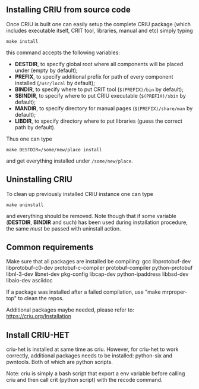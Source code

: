 ## Installing CRIU from source code

Once CRIU is built one can easily setup the complete CRIU package
(which includes executable itself, CRIT tool, libraries, manual
and etc) simply typing

    make install

this command accepts the following variables:

 * **DESTDIR**, to specify global root where all components will be placed under (empty by default);
 * **PREFIX**, to specify additional prefix for path of every component installed (`/usr/local` by default);
 * **BINDIR**, to specify where to put CRIT tool (`$(PREFIX)/bin` by default);
 * **SBINDIR**, to specify where to put CRIU executable (`$(PREFIX)/sbin` by default);
 * **MANDIR**, to specify directory for manual pages (`$(PREFIX)/share/man` by default);
 * **LIBDIR**, to specify directory where to put libraries (guess the correct path  by default).

Thus one can type

    make DESTDIR=/some/new/place install

and get everything installed under `/some/new/place`.

## Uninstalling CRIU

To clean up previously installed CRIU instance one can type

    make uninstall

and everything should be removed. Note though that if some variable (**DESTDIR**, **BINDIR**
and such) has been used during installation procedure, the same *must* be passed with
uninstall action.


## Common requirements

Make sure that all packages are installed be compiling:
gcc libprotobuf-dev libprotobuf-c0-dev protobuf-c-compiler protobuf-compiler python-protobuf
libnl-3-dev libnet-dev pkg-config libcap-dev python-ipaddress libbsd-dev libaio-dev asciidoc

If a package was installed after a failed compilation, use "make mrproper-top" to clean the repos.

Additional packages maybe needed, please refer to: https://criu.org/Installation



## Install CRIU-HET

criu-het is installed at same time as criu. However, for criu-het to work correctly, additional
packages needs to be installed: python-six and pwntools. Both of which are python scripts.

Note: criu is simply a bash script that export a env variable before calling criu and then call
crit (python script) with the recode command.
